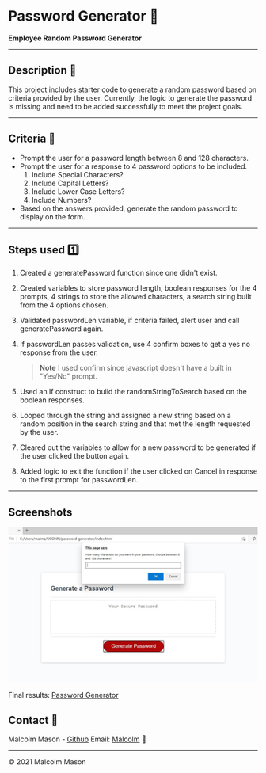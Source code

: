 # Password Generator 🔑

**Employee Random Password Generator**

---

## Description 📓

This project includes starter code to generate a random password based on criteria provided by the user. Currently, the logic to generate the password is missing and need to be added successfully to meet the project goals.

---

## Criteria 📃

- Prompt the user for a password length between 8 and 128 characters.
- Prompt the user for a response to 4 password options to be included.
  1. Include Special Characters?
  2. Include Capital Letters?
  3. Include Lower Case Letters?
  4. Include Numbers?
- Based on the answers provided, generate the random password to display on the form.

---

## Steps used 1️⃣

1. Created a generatePassword function since one didn't exist.
2. Created variables to store password length, boolean responses for the 4 prompts, 4 strings to store the allowed characters, a search string built from the 4 options chosen.
3. Validated passwordLen variable, if criteria failed, alert user and call generatePassword again.
4. If passwordLen passes validation, use 4 confirm boxes to get a yes no response from the user.

   > **Note** I used confirm since javascript doesn't have a built in "Yes/No" prompt.
   
5. Used an If construct to build the randomStringToSearch based on the boolean responses.
6. Looped through the string and assigned a new string based on a random position in the search string and that met the length requested by the user.
7. Cleared out the variables to allow for a new password to be generated if the user clicked the button again.
8. Added logic to exit the function if the user clicked on Cancel in response to the first prompt for passwordLen.

---

## Screenshots
![Homepage](/screenshot.JPG)

Final results: [Password Generator](https://malmason.github.io/password-generator/)


## Contact 📱

Malcolm Mason - [Github](https://github.com/malmason) Email: [Malcolm](mailto:malmason66@gmail.com) 📧

---

&copy; 2021 Malcolm Mason
